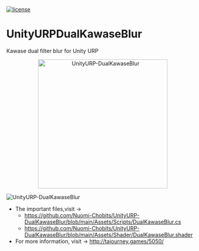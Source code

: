 [![license](http://img.shields.io/badge/license-MIT-blue.svg)](https://github.com/Nuomi-Chobits/UnityURP-DualKawaseBlur/blob/main/LICENSE)
# UnityURPDualKawaseBlur
Kawase dual filter blur for Unity URP


<div  align="center"> <img width="339" alt="UnityURP-DualKawaseBlur" src="https://user-images.githubusercontent.com/89976115/150179462-a4e5367d-fa1e-4fcb-b241-f7aa868ca722.png"></div>

![UnityURP-DualKawaseBlur](https://user-images.githubusercontent.com/89976115/150178636-bab4997c-1c3f-4ee0-b78f-9832e7b9fac5.gif)

- The important files,visit ->
  -  https://github.com/Nuomi-Chobits/UnityURP-DualKawaseBlur/blob/main/Assets/Scripts/DualKawaseBlur.cs
  -  https://github.com/Nuomi-Chobits/UnityURP-DualKawaseBlur/blob/main/Assets/Shader/DualKawaseBlur.shader
- For more information, visit -> http://tajourney.games/5050/
  
